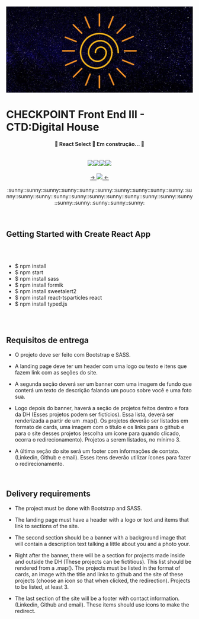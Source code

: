 
![DH](/src/Components/Imagens/Banner.jpg)

# CHECKPOINT Front End III - CTD:Digital House

<h4 align="center"> 
	🚧  React Select 🚀 Em construção...  🚧
</h4>
<br>
<div align="center">
    <img src="https://img.shields.io/badge/HTML5-E34F26?style=for-the-badge&logo=html5&logoColor=white"></img><img src="https://img.shields.io/badge/CSS3-1572B6?style=for-the-badge&logo=css3&logoColor=white"></img><img src="https://img.shields.io/badge/JavaScript-323330?style=for-the-badge&logo=javascript&logoColor=F7DF1E"></img><img src="https://img.shields.io/badge/React-20232A?style=for-the-badge&logo=react&logoColor=61DAFB"></img>
</div>
<br>
  <div align="center"><a href="https://vibrant-hawking-ad7957.netlify.app/" align-items-center> -> <img src="https://img.shields.io/badge/Netlify-00C7B7?style=for-the-badge&logo=netlify&logoColor=white"> <- </img></a></div>
<br>
<div align="center">:sunny::sunny::sunny::sunny::sunny::sunny::sunny::sunny::sunny::sunny::sunny::sunny::sunny::sunny::sunny::sunny::sunny::sunny::sunny::sunny::sunny::sunny::sunny::sunny::sunny::sunny:</div>
<br>
<br>

## Getting Started with Create React App
<br>
<br>
<ul>
    <li>$ npm install</li>
    <li>$ npm start</li>
    <li>$ npm install sass</li>
    <li>$ npm install formik</li>
    <li>$ npm install sweetalert2</li>
    <li>$ npm install react-tsparticles react</li>
    <li>$ npm install typed.js</li>
</ul>
<br>
<br>

## Requisitos de entrega

* O projeto deve ser feito com Bootstrap e SASS.

* A landing page deve ter um header com uma logo ou texto e itens que 
fazem link com as seções do site.

* A segunda seção deverá ser um banner com uma imagem de fundo que
conterá um texto de descrição falando um pouco sobre você e uma foto
sua.

* Logo depois do banner, haverá a seção de projetos feitos dentro e fora da
DH (Esses projetos podem ser fictícios). Essa lista, deverá ser renderizada
a partir de um .map(). Os projetos deverão ser listados em formato de
cards, uma imagem com o título e os links para o github e para o site
desses projetos (escolha um ícone para quando clicado, ocorra o
redirecionamento). Projetos a serem listados, no mínimo 3.

* A última seção do site será um footer com informações de contato.
(Linkedin, Github e email). Esses itens deverão utilizar ícones para fazer o
redirecionamento.

<br>

## Delivery requirements

* The project must be done with Bootstrap and SASS.

* The landing page must have a header with a logo or text and items that
link to sections of the site.

* The second section should be a banner with a background image that
will contain a description text talking a little about you and a photo
your.

* Right after the banner, there will be a section for projects made inside and outside the
DH (These projects can be fictitious). This list should be rendered
from a .map(). The projects must be listed in the format of
cards, an image with the title and links to github and the site
of these projects (choose an icon so that when clicked, the
redirection). Projects to be listed, at least 3.

* The last section of the site will be a footer with contact information.
(Linkedin, Github and email). These items should use icons to make the
redirect.